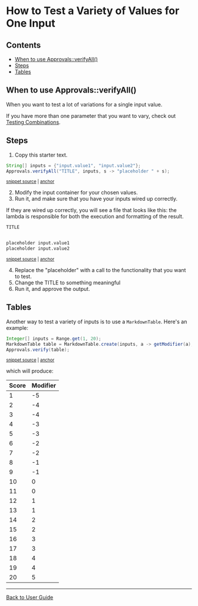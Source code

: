 <a id="top"></a>

# How to Test a Variety of Values for One Input

<!-- toc -->
## Contents

  * [When to use Approvals::verifyAll()](#when-to-use-approvalsverifyall)
  * [Steps](#steps)
  * [Tables](#tables)<!-- endToc -->

## When to use Approvals::verifyAll()

When you want to test a lot of variations for a single input value.

If you have more than one parameter that you want to vary, check out [Testing Combinations](TestCombinations.md#top).

## Steps

1. Copy this starter text.

<!-- snippet: VerifyAllStartingPoint -->
<a id='snippet-verifyallstartingpoint'></a>
```java
String[] inputs = {"input.value1", "input.value2"};
Approvals.verifyAll("TITLE", inputs, s -> "placeholder " + s);
```
<sup><a href='/approvaltests-tests/src/test/java/org/approvaltests/ApprovalsTest.java#L44-L47' title='Snippet source file'>snippet source</a> | <a href='#snippet-verifyallstartingpoint' title='Start of snippet'>anchor</a></sup>
<!-- endSnippet -->

2. Modify the input container for your chosen values.
3. Run it, and make sure that you have your inputs wired up correctly.

If they are wired up correctly, you will see a file that looks like this: the lambda is responsible for both the execution and formatting of the result.

<!-- snippet: ApprovalsTest.verifyAllTemplate.approved.txt -->
<a id='snippet-ApprovalsTest.verifyAllTemplate.approved.txt'></a>
```txt
TITLE


placeholder input.value1
placeholder input.value2
```
<sup><a href='/approvaltests-tests/src/test/java/org/approvaltests/ApprovalsTest.verifyAllTemplate.approved.txt#L1-L5' title='Snippet source file'>snippet source</a> | <a href='#snippet-ApprovalsTest.verifyAllTemplate.approved.txt' title='Start of snippet'>anchor</a></sup>
<!-- endSnippet -->

4. Replace the "placeholder" with a call to the functionality that you want to test.
5. Change the TITLE to something meaningful
6. Run it, and approve the output.


## Tables

Another way to test a variety of inputs is to use a `MarkdownTable`.
Here's an example:

<!-- snippet: markdown_table_example -->
<a id='snippet-markdown_table_example'></a>
```java
Integer[] inputs = Range.get(1, 20);
MarkdownTable table = MarkdownTable.create(inputs, a -> getModifier(a), "Score", "Modifier");
Approvals.verify(table);
```
<sup><a href='/approvaltests-tests/src/test/java/org/approvaltests/TableTest.java#L12-L16' title='Snippet source file'>snippet source</a> | <a href='#snippet-markdown_table_example' title='Start of snippet'>anchor</a></sup>
<!-- endSnippet -->

which will produce:

<!-- include: TableTest.abilityModifier.approved.md -->
| Score | Modifier |
| --- | --- |
| 1 | -5 |
| 2 | -4 |
| 3 | -4 |
| 4 | -3 |
| 5 | -3 |
| 6 | -2 |
| 7 | -2 |
| 8 | -1 |
| 9 | -1 |
| 10 | 0 |
| 11 | 0 |
| 12 | 1 |
| 13 | 1 |
| 14 | 2 |
| 15 | 2 |
| 16 | 3 |
| 17 | 3 |
| 18 | 4 |
| 19 | 4 |
| 20 | 5 |
<!-- endInclude -->


---

[Back to User Guide](/doc/README.md#top)
